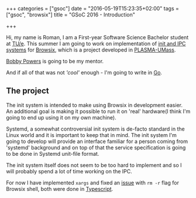 +++
categories = ["gsoc"]
date = "2016-05-19T15:23:35+02:00"
tags = ["gsoc", "browsix"]
title = "GSoC 2016 - Introduction"

+++

Hi, my name is Roman, I am a First-year Software Science Bachelor student at [TU/e](https://www.tue.nl/en/). This summer I am going to work on implementation of [init and IPC systems](https://summerofcode.withgoogle.com/projects/#6227933760847872) for [Browsix](https://github.com/plasma-umass/browsix), which is a project developed in [PLASMA-UMass](http://plasma.cs.umass.edu/). <!--more-->

[Bobby Powers](https://bpowers.net/) is going to be my mentor.

And if all of that was not *'cool'* enough - I'm going to write in [Go](https://golang.org/).

## The project
The init system is intended to make using Browsix in development easier. An additional goal is making it possible to run it on 'real' hardware(I think I'm going to end up using it on my own machine).

Systemd, a somewhat controversial init system is de-facto standard in the Linux world and it is important to keep that in mind. The init system I'm going to develop will provide an interface familiar for a person coming from 'systemd' background and on top of that the service specification is going to be done in Systemd unit-file format.

The init system itself does not seem to be too hard to implement and so I will probably spend a lot of time working on the IPC.

For now I have implemented `xargs` and fixed an [issue](https://github.com/plasma-umass/browsix/pull/30) with `rm -r` flag for Browsix shell, both were done in [Typescript](http://www.typescriptlang.org/).
